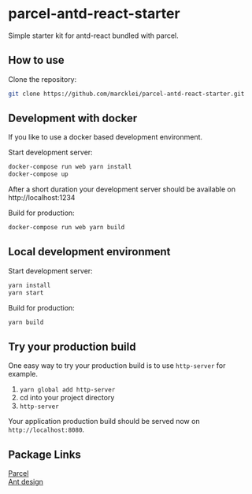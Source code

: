 # parcel-antd-react-starter

Simple starter kit for antd-react bundled with parcel.

## How to use

Clone the repository:

```sh
git clone https://github.com/marcklei/parcel-antd-react-starter.git
```

## Development with docker
If you like to use a docker based development environment.

Start development server:
```sh
docker-compose run web yarn install
docker-compose up 
```
After a short duration your development server should be available on http://localhost:1234

Build for production:
```sh
docker-compose run web yarn build 
```

## Local development environment

Start development server:
```sh
yarn install
yarn start
```

Build for production:
```sh
yarn build 
```

## Try your production build
One easy way to try your production build is to use `http-server` for example.

1. `yarn global add http-server`
2. cd into your project directory
3. `http-server`

Your application production build should be served now on `http://localhost:8080`.


## Package Links
[Parcel](https://parceljs.org/)  
[Ant design](https://ant.design/)